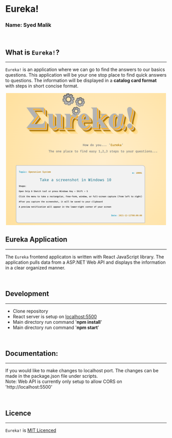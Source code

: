 # Eureka!

### Name: Syed Malik

<br>

## What is `Eureka!`?

---

`Eureka!` is an application where we can go to find the answers to our basics questions. This application will be your one stop place to find quick answers to questions. The information will be displayed in a **catalog card format** with steps in short concise format.

<p align="center">
  <img width="500" src="Eureka-app.png" alt="Eureka Application Sample Image">
</p>

## Eureka Application

---

The `Eureka` frontend applicaton is written with React JavaScript library. The application pulls data from a ASP.NET Web API and displays the information in a clear organized manner.

<br>

## Development

---

- Clone repository
- React server is setup on [localhost:5500](http://localhost:5500)
- Main directory run command '**npm install**'
- Main directory run command '**npm start**'

<br>

## Documentation:

---

If you would like to make changes to localhost port. The changes can be made in the package.json file under scripts.  
Note: Web API is currently only setup to allow CORS on 'http://localhost:5500'

<br>

## Licence

---

`Eureka!` is [MIT Licenced](LICENSE.md)
